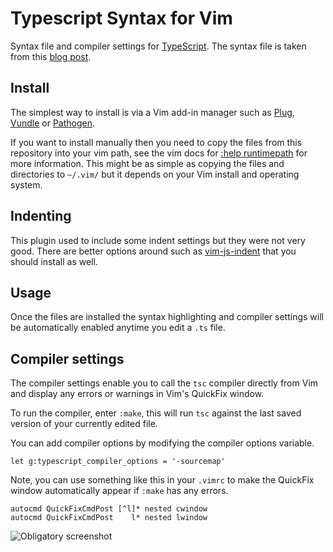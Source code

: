 Typescript Syntax for Vim
=========================

Syntax file and compiler settings for [TypeScript](http://typescriptlang.org). The syntax file is taken
from this [blog post](http://blogs.msdn.com/b/interoperability/archive/2012/10/01/sublime-text-vi-emacs-typescript-enabled.aspx).

Install
-------

The simplest way to install is via a Vim add-in manager such as [Plug](https://github.com/junegunn/vim-plug), [Vundle](https://github.com/gmarik/vundle) 
or [Pathogen](https://github.com/tpope/vim-pathogen/).

If you want to install manually then you need to copy the files from this repository into your vim path,
see the vim docs for [:help runtimepath](http://vimdoc.sourceforge.net/htmldoc/options.html#'runtimepath')
for more information. This might be as simple as copying the files and directories to `~/.vim/` but it 
depends on your Vim install and operating system.

Indenting
---------

This plugin used to include some indent settings but they were not very good. There are better options around such as [vim-js-indent](https://github.com/jason0x43/vim-js-indent) that you should install as well.

Usage
-----

Once the files are installed the syntax highlighting and compiler settings will be automatically enabled anytime you 
edit a `.ts` file.

Compiler settings
-----------------

The compiler settings enable you to call the `tsc` compiler directly from Vim and display any errors or warnings
in Vim's QuickFix window. 

To run the compiler, enter `:make`, this will run `tsc` against the last saved version of your currently edited file.

You can add compiler options by modifying the compiler options variable.

```vim
let g:typescript_compiler_options = '-sourcemap'
```

Note, you can use something like this in your `.vimrc` to make the QuickFix window automatically appear
if `:make` has any errors.

```vim
autocmd QuickFixCmdPost [^l]* nested cwindow
autocmd QuickFixCmdPost    l* nested lwindow
```

![Obligatory screenshot](https://raw.github.com/leafgarland/typescript-vim/master/vimshot01.png)
